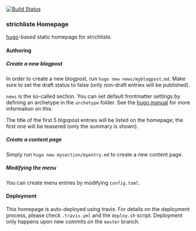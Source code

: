 [![Build Status](https://travis-ci.org/hackerspace-bootstrap/strichliste-homepage.svg?branch=master)](https://travis-ci.org/hackerspace-bootstrap/strichliste-homepage)

### strichliste Homepage

[hugo](http://gohugo.io/)-based static homepage for strichliste.

#### Authoring

##### Create a new blogpost

In order to create a new blogpost, run `hugo new news/myblogpost.md`. Make sure
to set the draft status to false (only non-draft entries will be published).

`news` is the so-called section. You can set default frontmatter settings by
defining an archetype in the `archetype` folder. See the [hugo manual](http://gohugo.io/content/archetypes/)
for more information on this.

The title of the first 5 blgopost entries will be listed on the homepage; the
first one will be teasered (only the summary is shown).

##### Create a content page

Simply run `hugo new mysection/myentry.md` to create a new content page.

##### Modifying the menu

You can create menu entries by modifying `config.toml`.

#### Deployment

This homepage is auto-deployed using travis. For details on the deployment
process, please check `.travis.yml` and the `deploy.sh` script. Deployment
only happens upon new commits on the `master` branch.
